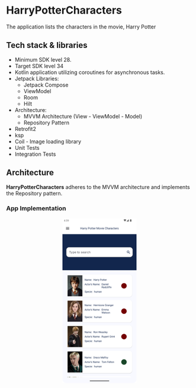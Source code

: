# HarryPotterCharacters 
The application lists the characters in the movie, Harry Potter

## Tech stack & libraries
- Minimum SDK level 28.
- Target SDK level 34
- Kotlin application utilizing coroutines for asynchronous tasks.
- Jetpack Libraries:
    - Jetpack Compose
    - ViewModel
    - Room
    - Hilt
- Architecture:
    - MVVM Architecture (View - ViewModel - Model)
    - Repository Pattern
- Retrofit2
- ksp
- Coil - Image loading library
- Unit Tests
- Integration Tests


## Architecture
**HarryPotterCharacters** adheres to the MVVM architecture and implements the Repository pattern.


### App Implementation
<p align="center">
<img src="screenshots/home_page.png"  width="200"/>
</p>
